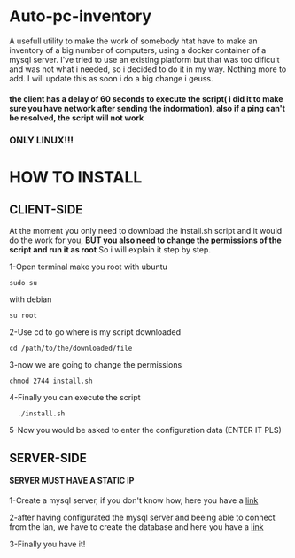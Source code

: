 # Auto-pc-inventory
A usefull utility to make the work of somebody htat have to make an inventory of a big number of computers, using a docker container of a mysql server.
I've tried to use an existing platform but that was too dificult and was not what i needed, so i decided to do it in my way.
Nothing more to add. I will update this as soon i do a big change i geuss.
#### the client has a delay of 60 seconds to execute the script( i did it to make sure you have network after sending the indormation), also if a ping can't be resolved, the script will not work
### ONLY LINUX!!!

# HOW TO INSTALL
## CLIENT-SIDE
At the moment you only need to download the install.sh script and it would do the work for you, **BUT you also need to change the permissions of the script and run it as root**
So i will explain it step by step.

1-Open terminal make you root
  with ubuntu
  ```
  sudo su
  ```
  with debian
  ```
  su root
  ```
2-Use cd to go where is my script downloaded
```
cd /path/to/the/downloaded/file
```
3-now we are going to change the permissions
  ```
  chmod 2744 install.sh
  ```
4-Finally you can execute the script
  ```
    ./install.sh
  ```
5-Now you would be asked to enter the configuration data (ENTER IT PLS)
## SERVER-SIDE
#### SERVER MUST HAVE A STATIC IP
1-Create a mysql server, if you don't know how, here you have a [link](http://lmgtfy.com/?q=how+to+make+a+mysql+server)

2-after having configurated the mysql server and beeing able to connect from the lan, we have to create the database and here you have a [link](https://github.com/Atm0n/auto-pc-inventory/edit/master/mysql_config)

3-Finally you have it!
